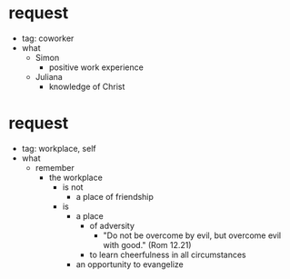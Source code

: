 # request
- tag: coworker
- what
  - Simon
    - positive work experience
  - Juliana
    - knowledge of Christ

# request
- tag: workplace, self
- what
  - remember
    - the workplace
      - is not
        - a place of friendship
      - is
        - a place
          - of adversity
            - "Do not be overcome by evil, but overcome evil with good." (Rom 12.21)
          - to learn cheerfulness in all circumstances
        - an opportunity to evangelize

